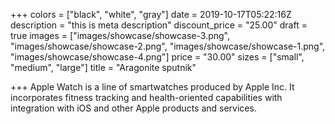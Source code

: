 +++
colors = ["black", "white", "gray"]
date = 2019-10-17T05:22:16Z
description = "this is meta description"
discount_price = "25.00"
draft = true
images = ["images/showcase/showcase-3.png", "images/showcase/showcase-2.png", "images/showcase/showcase-1.png", "images/showcase/showcase-4.png"]
price = "30.00"
sizes = ["small", "medium", "large"]
title = "Aragonite sputnik"

+++
Apple Watch is a line of smartwatches produced by Apple Inc. It incorporates fitness tracking and health-oriented capabilities with integration with iOS and other Apple products and services.
